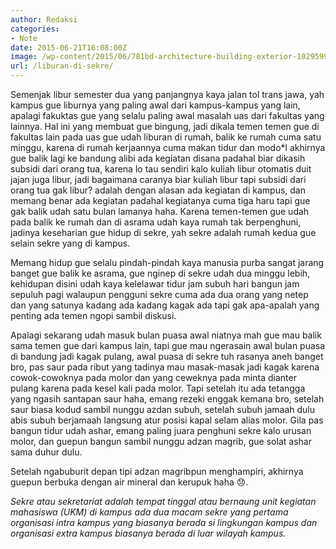 ```yaml
---
author: Redaksi
categories:
- Note
date: 2015-06-21T16:08:00Z
image: /wp-content/2015/06/781bd-architecture-building-exterior-1029599.jpg
url: /liburan-di-sekre/
---
```


Semenjak libur semester dua yang panjangnya kaya jalan tol trans jawa, yah kampus gue liburnya yang paling awal dari kampus-kampus yang lain, apalagi fakuktas gue yang selalu paling awal masalah uas dari fakultas yang lainnya. Hal ini yang membuat gue bingung, jadi dikala temen temen gue di fakultas lain pada uas gue udah liburan di rumah, balik ke rumah cuma satu minggu, karena di rumah kerjaannya cuma makan tidur dan modo*l akhirnya gue balik lagi ke bandung alibi ada kegiatan disana padahal biar dikasih subsidi dari orang tua, karena lo tau sendiri kalo kuliah libur otomatis duit jajan juga libur, jadi bagaimana caranya biar kuliah libur tapi subsidi dari orang tua gak libur? adalah dengan alasan ada kegiatan di kampus, dan memang benar ada kegiatan padahal kegiatanya cuma tiga haru tapi gue gak balik udah satu bulan lamanya haha. Karena temen-temen gue udah pada balik ke rumah dan di asrama udah kaya rumah tak berpenghuni, jadinya keseharian gue hidup di sekre, yah sekre adalah rumah kedua gue selain sekre yang di kampus.

Memang hidup gue selalu pindah-pindah kaya manusia purba sangat jarang banget gue balik ke asrama, gue nginep di sekre udah dua minggu lebih, kehidupan disini udah kaya kelelawar tidur jam subuh hari bangun jam sepuluh pagi walaupun pengguni sekre cuma ada dua orang yang netep dan yang satunya kadang ada kadang kagak ada tapi gak apa-apalah yang penting ada temen ngopi sambil diskusi.

Apalagi sekarang udah masuk bulan puasa awal niatnya mah gue mau balik sama temen gue dari kampus lain, tapi gue mau ngerasain awal bulan puasa di bandung jadi kagak pulang, awal puasa di sekre tuh rasanya aneh banget bro, pas saur pada ribut yang tadinya mau masak-masak jadi kagak karena cowok-cowoknya pada molor dan yang ceweknya pada minta dianter pulang karena pada kesel kali pada molor. Tapi setelah itu ada tetangga yang ngasih santapan saur haha, emang rezeki enggak kemana bro, setelah saur biasa kodud sambil nunggu azdan subuh, setelah subuh jamaah dulu abis subuh berjamaah langsung atur posisi kapal selam alias molor. Gila pas bangun tidur udah ashar, emang paling juara penghuni sekre kalo urusan molor, dan guepun bangun sambil nunggu adzan magrib, gue solat ashar sama duhur dulu.

Setelah ngabuburit depan tipi adzan magribpun menghampiri, akhirnya guepun berbuka dengan air mineral dan kerupuk haha 😞.

_Sekre atau sekretariat adalah tempat tinggal atau bernaung unit kegiatan mahasiswa (UKM) di kampus ada dua macam sekre yang pertama organisasi intra kampus yang biasanya berada si lingkungan kampus dan organisasi extra kampus biasanya berada di luar wilayah kampus._
